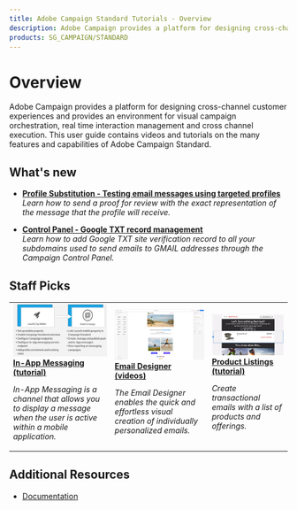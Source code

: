 ```yaml
---
title: Adobe Campaign Standard Tutorials - Overview
description: Adobe Campaign provides a platform for designing cross-channel customer experiences and provides an environment for visual campaign orchestration, real time interaction management and cross channel execution. This user guide contains videos and tutorials on the many features and capabilities of Adobe Campaign Standard.
products: SG_CAMPAIGN/STANDARD
---
```


# Overview

Adobe Campaign provides a platform for designing cross-channel customer experiences and provides an environment for visual campaign orchestration, real time interaction management and cross channel execution. This user guide contains videos and tutorials on the many features and capabilities of Adobe Campaign Standard.

## What's new

* **[Profile Substitution - Testing email messages using targeted profiles](/help/communication-channels/email/profile-substitution.md)**
  <br>
    *Learn how to send a proof for review with the exact representation of the message that the profile will receive.*

* **[Control Panel - Google TXT record management](/help/administrating/control-panel/google-txt-record-management.md)**
    <br>
    *Learn how to add Google TXT site verification record to all your subdomains used to send emails to GMAIL addresses through the Campaign Control Panel.*

## Staff Picks

<table>
<tr>
  <td>
    <a href="./communication-channels/mobile/in-app/in-app-message-overview.md"> 
      <img alt="In-App Messaging (tutorial)" src="./assets/in_app_messaging.png"/>
    </a>
    <div>
      <a href="./communication-channels/mobile/in-app/in-app-message-overview.md">
    <strong>In-App Messaging (tutorial)</strong>
    </a>
    </div>
    <p>
    <em>In-App Messaging is a channel that allows you to display a message when the user is active within a mobile application.</em>
    <p>
  </td>
   <td>
    <a href="./designing-content/email-designer/email-designer-overview.md">
      <img alt="Email Designer (videos)" src="./assets/email_designer_tutorial.png" />
    </a>
    <div>
      <a href="./designing-content/email-designer/email-designer-overview.md">
    <strong>Email Designer (videos)</strong>
    </a>
    </div>
    <p>
    <em>The Email Designer enables the quick and effortless visual creation of individually personalized emails.</em>
    <p>
  </td>
  <td>
    <a href="./designing-content/product-listings-in-transactional-email.md">
      <img alt="Personalize emails using dynamic content blocks (video)" src="./assets/acs_product_listings.png" />
    </a>
    <div>
      <a href="./designing-content/product-listings-in-transactional-email.md">
    <strong>Product Listings (tutorial)</strong>
    </a>
    </div>
    <p>
    <em>Create transactional emails with a list of products and offerings. </em>
    <p>
  </td>
</tr>
</table>

## Additional Resources

* [Documentation](https://docs.adobe.com/content/help/en/campaign-standard/using/campaign-standard-home.html)
